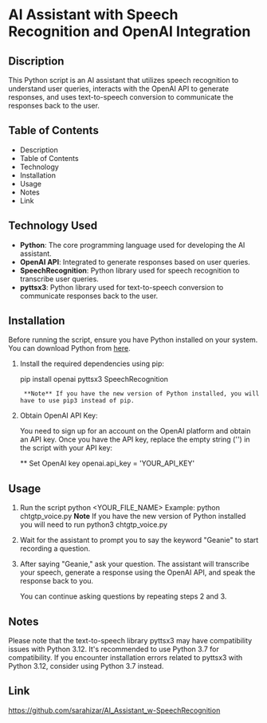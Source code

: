 # AI Assistant with Speech Recognition and OpenAI Integration

## Discription

This Python script is an AI assistant that utilizes speech recognition to understand user queries, interacts with the OpenAI API to generate responses, and uses text-to-speech conversion to communicate the responses back to the user.

## Table of Contents

- Description
- Table of Contents
- Technology
- Installation
- Usage
- Notes
- Link

## Technology Used

- **Python**: The core programming language used for developing the AI assistant.
- **OpenAI API**: Integrated to generate responses based on user queries.
- **SpeechRecognition**: Python library used for speech recognition to transcribe user queries.
- **pyttsx3**: Python library used for text-to-speech conversion to communicate responses back to the user.

## Installation

Before running the script, ensure you have Python installed on your system. You can download Python from [here](https://www.python.org/downloads/).

1. Install the required dependencies using pip:

    pip install openai pyttsx3 SpeechRecognition

        **Note** If you have the new version of Python installed, you will have to use pip3 instead of pip.

2. Obtain OpenAI API Key:

    You need to sign up for an account on the OpenAI platform and obtain an API key. Once you have the API key, replace the empty string ('') in the script with your API key:

    ** Set OpenAI key
    openai.api_key = 'YOUR_API_KEY'

## Usage

1. Run the script python <YOUR_FILE_NAME> 
    Example:
    python chtgtp_voice.py 
    **Note** If you have the new version of Python installed you will need to run python3 chtgtp_voice.py
2. Wait for the assistant to prompt you to say the keyword "Geanie" 
    to start recording a question.
3.  After saying "Geanie," ask your question. The assistant 
    will transcribe your speech, generate a response using the OpenAI API, and speak the response back to you.

    You can continue asking questions by repeating steps 2 and 3.


## Notes
Please note that the text-to-speech library pyttsx3 may have compatibility issues with Python 3.12. It's recommended to use Python 3.7 for compatibility. If you encounter installation errors related to pyttsx3 with Python 3.12, consider using Python 3.7 instead.

## Link
https://github.com/sarahizar/AI_Assistant_w-SpeechRecognition